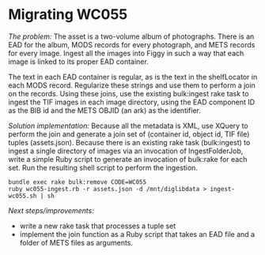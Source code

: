 # Migrating WC055

*The problem:* The asset is a two-volume album of photographs. There is an EAD for the album, MODS records for every photograph, and METS records for every image. Ingest all the images into Figgy in such a way that each image is linked to its proper EAD container.

The text in each EAD container is regular, as is the text in the shelfLocator in each MODS record. Regularize these strings and use them to perform a join on the records. Using these joins, use the existing bulk:ingest rake task to ingest the TIF images in each image directory, using the EAD component ID as the BIB id and the METS OBJID (an ark) as the identifier.

*Solution implementation:* Because all the metadata is XML, use XQuery to perform the join and generate a join set of (container id, object id, TIF file) tuples (assets.json). Because there is an existing rake task (bulk:ingest) to ingest a single directory of images via an invocation of IngestFolderJob, write a simple Ruby script to generate an invocation of bulk:rake for each set. Run the resulting shell script to perform the ingestion.

``` shell
bundle exec rake bulk:remove CODE=WC055
ruby wc055-ingest.rb -r assets.json -d /mnt/diglibdata > ingest-wc055.sh | sh
```

*Next steps/improvements:*
  * write a new rake task that processes a tuple set
  * implement the join function as a Ruby script that takes an EAD file and a folder of METS files as arguments.

